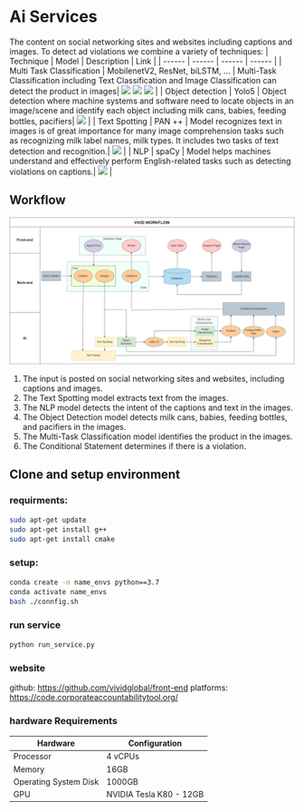 # Ai Services
The content on social networking sites and websites including captions and images. To detect ad violations we combine a variety of techniques: 
| Technique | Model | Description | Link |
| ------ | ------ | ------ | ------ | 
| Multi Task Classification | MobilenetV2, ResNet, biLSTM, ... |  Multi-Task Classification including Text Classification and Image Classification can detect the product in images| [![](https://github.githubassets.com/favicons/favicon.png)](https://github.com/vividglobal/image-classification) [![](https://github.githubassets.com/favicons/favicon.png)](https://github.com/vividglobal/text-classification) [![](https://github.githubassets.com/favicons/favicon.png)](https://github.com/vividglobal/multi-task-classification) |
| Object detection | Yolo5 | Object detection where machine systems and software need to locate objects in an image/scene and identify each object including milk cans, babies, feeding bottles, pacifiers| [![](https://github.githubassets.com/favicons/favicon.png)](https://github.com/ultralytics/yolov5) |
| Text Spotting | PAN ++ | Model recognizes text in images is of great importance for many image comprehension tasks such as recognizing milk label names, milk types. It includes two tasks of text detection and recognition.| [![](https://github.githubassets.com/favicons/favicon.png)](https://github.com/whai362/pan_pp.pytorch) |
| NLP | spaCy  | Model helps machines understand and effectively perform English-related tasks such as detecting violations on captions.| [![](https://github.githubassets.com/favicons/favicon.png)](https://github.com/vividglobal/nlp) |

## Workflow
[![](https://github.com/vividglobal/ai-services/blob/master/diagram/Vivid-Workflow.drawio.png?raw=true)](https://drive.google.com/file/d/1jdjN4Z7Uj368JI-WCavnwV-SG48guAV5/view?usp=sharing)
1. The input is posted on social networking sites and websites, including captions and images.
2. The Text Spotting model extracts text from the images.
3. The NLP model detects the intent of the captions and text in the images.
4. The Object Detection model detects milk cans, babies, feeding bottles, and pacifiers in the images.
5. The Multi-Task Classification model identifies the product in the images.
6. The Conditional Statement determines if there is a violation.
## Clone and setup environment
### requirments:
```sh
sudo apt-get update
sudo apt-get install g++
sudo apt-get install cmake
```
### setup:
```sh
conda create -n name_envs python==3.7
conda activate name_envs
bash ./connfig.sh
```

### run service
```sh
python run_service.py
```

### website
github: https://github.com/vividglobal/front-end
platforms: https://code.corporateaccountabilitytool.org/

### hardware Requirements 
| Hardware  | Configuration  |
| ------ | ------ | 
| Processor | 4 vCPUs  |
| Memory | 16GB  |
| Operating System Disk | 1000GB  |
| GPU | NVIDIA Tesla K80 - 12GB  |
